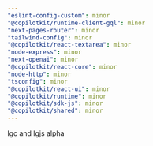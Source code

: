 ```yaml
---
"eslint-config-custom": minor
"@copilotkit/runtime-client-gql": minor
"next-pages-router": minor
"tailwind-config": minor
"@copilotkit/react-textarea": minor
"node-express": minor
"next-openai": minor
"@copilotkit/react-core": minor
"node-http": minor
"tsconfig": minor
"@copilotkit/react-ui": minor
"@copilotkit/runtime": minor
"@copilotkit/sdk-js": minor
"@copilotkit/shared": minor
---
```


lgc and lgjs alpha
